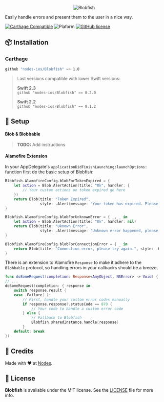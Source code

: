 <p align="center">
  <img src="./Blobfish_icon.png?raw=true" alt="Blobfish"/>
</p>

Easily handle errors and present them to the user in a nice way.

[![Carthage Compatible](https://img.shields.io/badge/Carthage-compatible-4BC51D.svg?style=flat)](https://github.com/Carthage/Carthage)
![Plaform](https://img.shields.io/badge/platform-iOS-lightgrey.svg)
[![GitHub license](https://img.shields.io/badge/license-MIT-blue.svg)](https://github.com/nodes-ios/Policeman/blob/master/LICENSE)

## 📦 Installation

### Carthage
~~~bash
github "nodes-ios/Blobfish" ~> 1.0
~~~

> Last versions compatible with lower Swift versions:  
>
> **Swift 2.3**  
> `github "nodes-ios/Blobfish" == 0.2.0`
>
> **Swift 2.2**  
> `github "nodes-ios/Blobfish" == 0.1.2`

## 🔧 Setup

#### Blob & Blobbable

> **TODO:** Add instructions

#### Alamofire Extension

In your AppDelegate's `applicationDidFinishLaunching:launchOptions:` function first do the basic setup of Blobfish:

```swift
Blobfish.AlamofireConfig.blobForTokenExpired = {
    let action = Blob.AlertAction(title: "Ok", handler: {
        // Your custom actions on token expired go here
    })
    return Blob(title: "Token Expired", 
    			style: .Alert(message: "Your token has expired. Please log in again.", actions: [action]))
}

Blobfish.AlamofireConfig.blobForUnknownError = { _, _ in
    let action = Blob.AlertAction(title: "Ok", handler: nil)
    return Blob(title: "Uknown Error", 
    			style: .Alert(message: "Unknown error happened, please try again.", actions: [action]))
}

Blobfish.AlamofireConfig.blobForConnectionError = { _ in
    return Blob(title: "Connection error, please try again.", style: .Overlay)
}
```

There is an extension to Alamofire `Response` to make it adhere to the `Blobbable` protocol, so handling errors in your callbacks should be a breeze.

```swift
func doSomeRequest(completion: Response<AnyObject, NSError> -> Void) { ... }
// ...
doSomeRequest(completion: { response in 
	switch response.result {
	case .Failure(_):
		// First, handle your custom error codes manually
		if response.response?.statusCode == 870 {
			// Your code to handle a custom error code
		} else {
			// Fallback to Blobfish
			Blobfish.sharedInstance.handle(response)
		}
	default: break
})

```


## 👥 Credits
Made with ❤️ at [Nodes](http://nodesagency.com).

## 📄 License
**Blobfish** is available under the MIT license. See the [LICENSE](https://github.com/nodes-ios/Blobfish/blob/master/LICENSE) file for more info.
